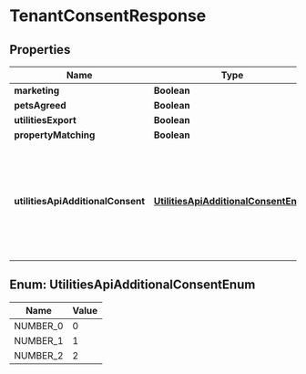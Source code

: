 

# TenantConsentResponse


## Properties

| Name | Type | Description | Notes |
|------------ | ------------- | ------------- | -------------|
|**marketing** | **Boolean** |  |  [optional] |
|**petsAgreed** | **Boolean** |  |  [optional] |
|**utilitiesExport** | **Boolean** |  |  [optional] |
|**propertyMatching** | **Boolean** |  |  [optional] |
|**utilitiesApiAdditionalConsent** | [**UtilitiesApiAdditionalConsentEnum**](#UtilitiesApiAdditionalConsentEnum) | 0 &#x3D; Not set (Legitimate business interest not assumed), 1 &#x3D; Consent given, 2 &#x3D; Consent denied |  [optional] |



## Enum: UtilitiesApiAdditionalConsentEnum

| Name | Value |
|---- | -----|
| NUMBER_0 | 0 |
| NUMBER_1 | 1 |
| NUMBER_2 | 2 |



